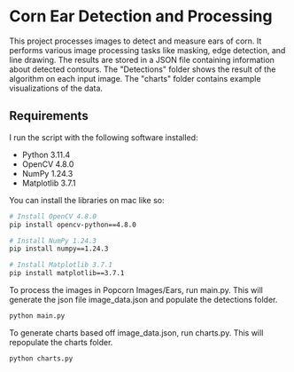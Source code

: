 # Corn Ear Detection and Processing

This project processes images to detect and measure ears of corn. It performs various image processing tasks like masking, edge detection, and line drawing. The results are stored in a JSON file containing information about detected contours. The "Detections" folder shows the result of the algorithm on each input image. The "charts" folder contains example visualizations of the data.

## Requirements

I run the script with the following software installed: 

- Python 3.11.4
- OpenCV 4.8.0
- NumPy 1.24.3
- Matplotlib 3.7.1

You can install the libraries on mac like so:

```bash
# Install OpenCV 4.8.0
pip install opencv-python==4.8.0

# Install NumPy 1.24.3
pip install numpy==1.24.3

# Install Matplotlib 3.7.1
pip install matplotlib==3.7.1
```

To process the images in Popcorn Images/Ears, run main.py. This will generate the json file image_data.json and populate the detections folder. 

```bash
python main.py
```

To generate charts based off image_data.json, run charts.py. This will repopulate the charts folder. 

```bash
python charts.py
```
